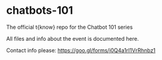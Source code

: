 # chatbots-101
The official t{know} repo for the Chatbot 101 series

All files and info about the event is documented here.

Contact info please: https://goo.gl/forms/j0Q4a1rI1VrRhnbz1
